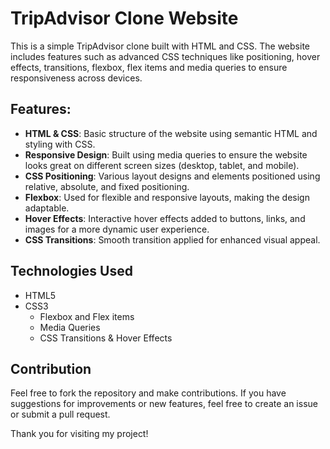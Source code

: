 # TripAdvisor Clone Website

This is a simple TripAdvisor clone built with HTML and CSS. The website includes features such as advanced CSS techniques like positioning, hover effects, transitions, flexbox, flex items and media queries to ensure responsiveness across devices.

## Features:

- **HTML & CSS**: Basic structure of the website using semantic HTML and styling with CSS.
- **Responsive Design**: Built using media queries to ensure the website looks great on different screen sizes (desktop, tablet, and mobile).
- **CSS Positioning**: Various layout designs and elements positioned using relative, absolute, and fixed positioning.
- **Flexbox**: Used for flexible and responsive layouts, making the design adaptable.
- **Hover Effects**: Interactive hover effects added to buttons, links, and images for a more dynamic user experience.
- **CSS Transitions**: Smooth transition applied for enhanced visual appeal.

## Technologies Used

- HTML5
- CSS3
  - Flexbox and Flex items
  - Media Queries
  - CSS Transitions & Hover Effects

## Contribution

Feel free to fork the repository and make contributions. If you have suggestions for improvements or new features, feel free to create an issue or submit a pull request.

Thank you for visiting my project!
